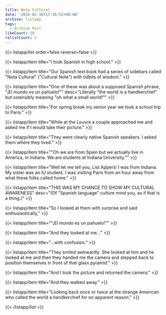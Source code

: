 ```yaml
---
title: Nota Cultural
date: '2016-02-16T17:36:52+00:00'
archive: listapp
tags: 
  - Archive Post
likeCount: 20
relistCount: 2
---
```



{{< listapp/list order=false reverse=false >}}

   {{< listapp/item title="I took Spanish in high school." >}}

   {{< listapp/item title="Our Spanish text book had a series of sidebars called \"Nota Cultural\" (\"Cultural Note\") with tidbits of wisdom." >}}

   {{< listapp/item title="One of these was about a supposed Spanish phrase, \"¡El mundo es un pañuelo!\""
      desc="Literally \"the world is a handkerchief\" but ostensibly meaning \"oh what a small world!\"" >}}

   {{< listapp/item title="For spring break my senior year we took a school trip to Paris." >}}

   {{< listapp/item title="While at the Louvre a couple approached me and asked me if I would take their picture." >}}

   {{< listapp/item title="They were clearly native Spanish speakers. I asked them where they lived." >}}

   {{< listapp/item title="\"Oh we are from Spain but we actually live in America, in Indiana. We are students at Indiana University.\"" >}}

   {{< listapp/item title="Well let me tell you, List Appers! I was from Indiana. My sister was an IU student. I was visiting Paris from an hour away from what these folks called home." >}}

   {{< listapp/item title="THIS WAS MY CHANCE TO SHOW MY CULTURAL AWARENESS"
      desc="(Of \"Spanish language\" culture mind you, as if that is a thing.)" >}}

   {{< listapp/item title="So I looked at them with surprise and said enthusiastically," >}}

   {{< listapp/item title="\"¡El mundo es un pañuelo!\"" >}}

   {{< listapp/item title="And they looked at me..." >}}

   {{< listapp/item title="...with confusion." >}}

   {{< listapp/item title="They smiled awkwardly. She looked at him and he looked at me and then they handed me the camera and stepped back to position themselves in front of that glass pyramid." >}}

   {{< listapp/item title="And I took the picture and returned the camera." >}}

   {{< listapp/item title="And they walked away." >}}

   {{< listapp/item title="Looking back once or twice at the strange American who called the world a handkerchief for no apparent reason." >}}

{{< /listapp/list >}}
